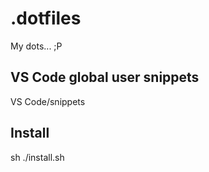# .dotfiles

My dots... ;P

## VS Code global user snippets

VS Code/snippets

## Install

sh ./install.sh
